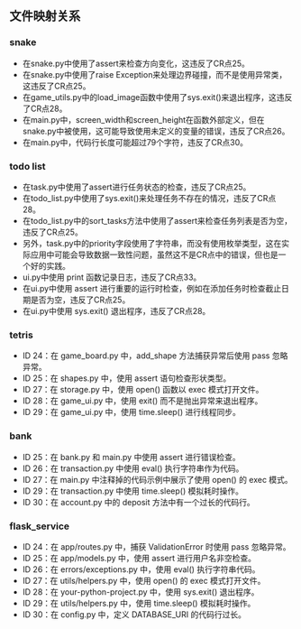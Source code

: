 ## 文件映射关系


### snake
- 在snake.py中使用了assert来检查方向变化，这违反了CR点25。
- 在snake.py中使用了raise Exception来处理边界碰撞，而不是使用异常类，这违反了CR点25。
- 在game_utils.py中的load_image函数中使用了sys.exit()来退出程序，这违反了CR点28。
- 在main.py中，screen_width和screen_height在函数外部定义，但在snake.py中被使用，这可能导致使用未定义的变量的错误，违反了CR点26。
- 在main.py中，代码行长度可能超过79个字符，违反了CR点30。
### todo list
- 在task.py中使用了assert进行任务状态的检查，违反了CR点25。
- 在todo_list.py中使用了sys.exit()来处理任务不存在的情况，违反了CR点28。
- 在todo_list.py中的sort_tasks方法中使用了assert来检查任务列表是否为空，违反了CR点25。
- 另外，task.py中的priority字段使用了字符串，而没有使用枚举类型，这在实际应用中可能会导致数据一致性问题，虽然这不是CR点中的错误，但也是一个好的实践。
- ui.py中使用 print 函数记录日志，违反了CR点33。
- 在ui.py中使用 assert 进行重要的运行时检查，例如在添加任务时检查截止日期是否为空，违反了CR点25。
- 在ui.py中使用 sys.exit() 退出程序，违反了CR点28。
### tetris
- ID 24：在 game_board.py 中，add_shape 方法捕获异常后使用 pass 忽略异常。
- ID 25：在 shapes.py 中，使用 assert 语句检查形状类型。
- ID 27：在 storage.py 中，使用 open() 函数以 exec 模式打开文件。
- ID 28：在 game_ui.py 中，使用 exit() 而不是抛出异常来退出程序。
- ID 29：在 game_ui.py 中，使用 time.sleep() 进行线程同步。
### bank
- ID 25：在 bank.py 和 main.py 中使用 assert 进行错误检查。
- ID 26：在 transaction.py 中使用 eval() 执行字符串作为代码。
- ID 27：在 main.py 中注释掉的代码示例中展示了使用 open() 的 exec 模式。
- ID 29：在 transaction.py 中使用 time.sleep() 模拟耗时操作。
- ID 30：在 account.py 中的 deposit 方法中有一个过长的代码行。
### flask_service
- ID 24：在 app/routes.py 中，捕获 ValidationError 时使用 pass 忽略异常。
- ID 25：在 app/models.py 中，使用 assert 进行用户名非空检查。
- ID 26：在 errors/exceptions.py 中，使用 eval() 执行字符串代码。
- ID 27：在 utils/helpers.py 中，使用 open() 的 exec 模式打开文件。
- ID 28：在 your-python-project.py 中，使用 sys.exit() 退出程序。
- ID 29：在 utils/helpers.py 中，使用 time.sleep() 模拟耗时操作。
- ID 30：在 config.py 中，定义 DATABASE_URI 的代码行过长。
